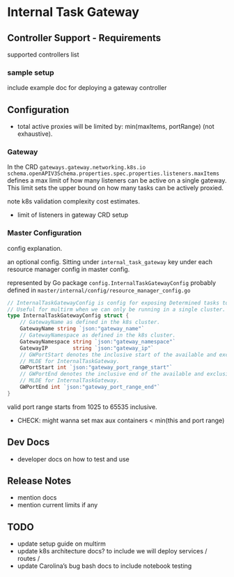 # Internal Task Gateway


## Controller Support - Requirements
supported controllers list

### sample setup
include example doc for deploying a gateway controller

## Configuration

- total active proxies will be limited by: min(maxItems, portRange) (not exhaustive).

### Gateway
In the CRD `gateways.gateway.networking.k8s.io`
`schema.openAPIV3Schema.properties.spec.properties.listeners.maxItems` defines a max limit of how many
listeners can be active on a single gateway. This limit sets the upper bound on how many tasks can be actively proxied.

note k8s validation complexity cost estimates.

- limit of listeners in gateway CRD setup
### Master Configuration
config explanation.

an optional config.
Sitting under `internal_task_gateway` key under each resource manager config in master config.

represented by Go package `config.InternalTaskGatewayConfig` probably defined in `master/internal/config/resource_manager_config.go`

```go
// InternalTaskGatewayConfig is config for exposing Determined tasks to outside of the cluster.
// Useful for multirm when we can only be running in a single cluster.
type InternalTaskGatewayConfig struct {
	// GatewayName as defined in the k8s cluster.
	GatewayName string `json:"gateway_name"`
	// GatewayNamespace as defined in the k8s cluster.
	GatewayNamespace string `json:"gateway_namespace"`
	GatewayIP        string `json:"gateway_ip"`
	// GWPortStart denotes the inclusive start of the available and exclusive port range to
	// MLDE for InternalTaskGateway.
	GWPortStart int `json:"gateway_port_range_start"`
	// GWPortEnd denotes the inclusive end of the available and exclusive port range to
	// MLDE for InternalTaskGateway.
	GWPortEnd int `json:"gateway_port_range_end"`
}
```

valid port range starts from 1025 to 65535 inclusive.

- CHECK: might wanna set max aux containers < min(this and port range)

## Dev Docs
- developer docs on how to test and use

## Release Notes
- mention docs
- mention current limits if any


## TODO
- update setup guide on multirm 
- update k8s architecture docs? to include we will deploy services / routes / 
- update Carolina’s bug bash docs to include notebook testing
